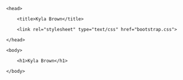<!DOCTYPE html>
   
<html>

    <head> 
   
        <title>Kyla Brown</title>
        
        <link rel="stylesheet" type="text/css" href="bootstrap.css">
       
    </head>
    
    <body>
    
        <h1>Kyla Brown</h1>
    
    </body>
    
</html>
